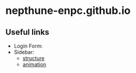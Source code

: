 # nepthune-enpc.github.io

## Useful links

- Login Form:
- Sidebar:
    - [structure](https://blog.pagesd.info/2020/05/19/creer-template-sidebar-contenu/)
    - [animation](https://blog.pagesd.info/2020/06/01/animation-css-sidebar/)
